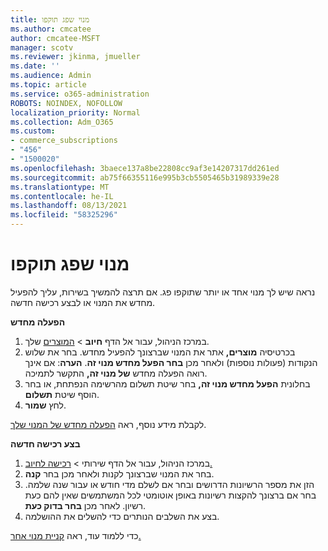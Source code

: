 ```yaml
---
title: מנוי שפג תוקפו
ms.author: cmcatee
author: cmcatee-MSFT
manager: scotv
ms.reviewer: jkinma, jmueller
ms.date: ''
ms.audience: Admin
ms.topic: article
ms.service: o365-administration
ROBOTS: NOINDEX, NOFOLLOW
localization_priority: Normal
ms.collection: Adm_O365
ms.custom:
- commerce_subscriptions
- "456"
- "1500020"
ms.openlocfilehash: 3baece137a8be22808cc9af3e14207317dd261ed
ms.sourcegitcommit: ab75f66355116e995b3cb5505465b31989339e28
ms.translationtype: MT
ms.contentlocale: he-IL
ms.lasthandoff: 08/13/2021
ms.locfileid: "58325296"
---
```

# <a name="expired-subscription"></a>מנוי שפג תוקפו

נראה שיש לך מנוי אחד או יותר שתוקפו פג. אם תרצה להמשיך בשירות, עליך להפעיל מחדש את המנוי או לבצע רכישה חדשה.
  
**הפעלה מחדש**
  
1. במרכז הניהול, עבור אל הדף **חיוב** \> [המוצרים](https://go.microsoft.com/fwlink/p/?linkid=842054) שלך.
2. בכרטיסיה **מוצרים,** אתר את המנוי שברצונך להפעיל מחדש. בחר את שלוש הנקודות (פעולות נוספות) ולאחר מכן **בחר הפעל מחדש מנוי זה**.
    **הערה**: אם אינך רואה הפעלה מחדש **של מנוי זה,** התקשר לתמיכה.
3. בחלונית **הפעל מחדש מנוי זה,** בחר שיטת תשלום מהרשימה הנפתחת, או בחר הוסף שיטת **תשלום**.
4. לחץ **שמור**.

לקבלת מידע נוסף, ראה [הפעלה מחדש של המנוי שלך](https://docs.microsoft.com/microsoft-365/commerce/subscriptions/reactivate-your-subscription).

**בצע רכישה חדשה**
  
1. במרכז הניהול, עבור אל  הדף שירותי \> [רכישה לחיוב.](https://go.microsoft.com/fwlink/p/?linkid=868433)
2. בחר את המנוי שברצונך לקנות ולאחר מכן בחר **קנה**.
3. הזן את מספר הרשיונות הדרושים ובחר אם לשלם מדי חודש או עבור שנה שלמה. בחר אם ברצונך להקצות רשיונות באופן אוטומטי לכל המשתמשים שאין להם כעת רשיון. לאחר מכן **בחר בדוק כעת**.
4. בצע את השלבים הנותרים כדי להשלים את ההושלמה.

כדי ללמוד עוד, ראה [קניית מנוי אחר.](https://docs.microsoft.com/microsoft-365/commerce/buy-another-subscription)